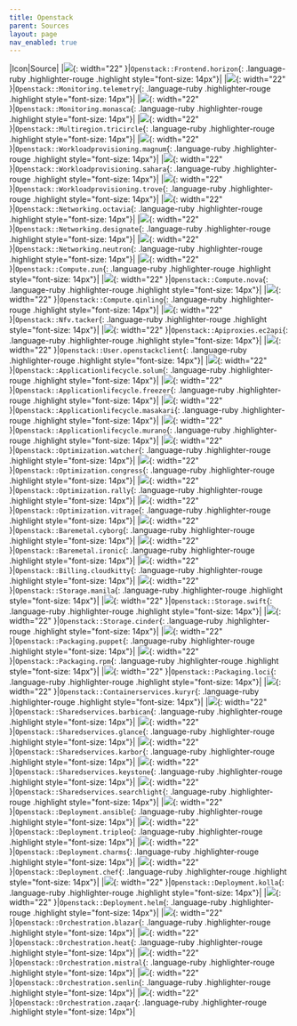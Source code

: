 ```yaml
---
title: Openstack
parent: Sources
layout: page
nav_enabled: true
---
```


|Icon|Source|
|![](/home/gearoid/.gem/ruby/3.1/gems/diagrams-rb-0.1.0/resources/openstack/frontend/horizon.png){: width="22" }|`Openstack::Frontend.horizon`{: .language-ruby .highlighter-rouge .highlight style="font-size: 14px"}|
|![](/home/gearoid/.gem/ruby/3.1/gems/diagrams-rb-0.1.0/resources/openstack/monitoring/telemetry.png){: width="22" }|`Openstack::Monitoring.telemetry`{: .language-ruby .highlighter-rouge .highlight style="font-size: 14px"}|
|![](/home/gearoid/.gem/ruby/3.1/gems/diagrams-rb-0.1.0/resources/openstack/monitoring/monasca.png){: width="22" }|`Openstack::Monitoring.monasca`{: .language-ruby .highlighter-rouge .highlight style="font-size: 14px"}|
|![](/home/gearoid/.gem/ruby/3.1/gems/diagrams-rb-0.1.0/resources/openstack/multiregion/tricircle.png){: width="22" }|`Openstack::Multiregion.tricircle`{: .language-ruby .highlighter-rouge .highlight style="font-size: 14px"}|
|![](/home/gearoid/.gem/ruby/3.1/gems/diagrams-rb-0.1.0/resources/openstack/workloadprovisioning/magnum.png){: width="22" }|`Openstack::Workloadprovisioning.magnum`{: .language-ruby .highlighter-rouge .highlight style="font-size: 14px"}|
|![](/home/gearoid/.gem/ruby/3.1/gems/diagrams-rb-0.1.0/resources/openstack/workloadprovisioning/sahara.png){: width="22" }|`Openstack::Workloadprovisioning.sahara`{: .language-ruby .highlighter-rouge .highlight style="font-size: 14px"}|
|![](/home/gearoid/.gem/ruby/3.1/gems/diagrams-rb-0.1.0/resources/openstack/workloadprovisioning/trove.png){: width="22" }|`Openstack::Workloadprovisioning.trove`{: .language-ruby .highlighter-rouge .highlight style="font-size: 14px"}|
|![](/home/gearoid/.gem/ruby/3.1/gems/diagrams-rb-0.1.0/resources/openstack/networking/octavia.png){: width="22" }|`Openstack::Networking.octavia`{: .language-ruby .highlighter-rouge .highlight style="font-size: 14px"}|
|![](/home/gearoid/.gem/ruby/3.1/gems/diagrams-rb-0.1.0/resources/openstack/networking/designate.png){: width="22" }|`Openstack::Networking.designate`{: .language-ruby .highlighter-rouge .highlight style="font-size: 14px"}|
|![](/home/gearoid/.gem/ruby/3.1/gems/diagrams-rb-0.1.0/resources/openstack/networking/neutron.png){: width="22" }|`Openstack::Networking.neutron`{: .language-ruby .highlighter-rouge .highlight style="font-size: 14px"}|
|![](/home/gearoid/.gem/ruby/3.1/gems/diagrams-rb-0.1.0/resources/openstack/compute/zun.png){: width="22" }|`Openstack::Compute.zun`{: .language-ruby .highlighter-rouge .highlight style="font-size: 14px"}|
|![](/home/gearoid/.gem/ruby/3.1/gems/diagrams-rb-0.1.0/resources/openstack/compute/nova.png){: width="22" }|`Openstack::Compute.nova`{: .language-ruby .highlighter-rouge .highlight style="font-size: 14px"}|
|![](/home/gearoid/.gem/ruby/3.1/gems/diagrams-rb-0.1.0/resources/openstack/compute/qinling.png){: width="22" }|`Openstack::Compute.qinling`{: .language-ruby .highlighter-rouge .highlight style="font-size: 14px"}|
|![](/home/gearoid/.gem/ruby/3.1/gems/diagrams-rb-0.1.0/resources/openstack/nfv/tacker.png){: width="22" }|`Openstack::Nfv.tacker`{: .language-ruby .highlighter-rouge .highlight style="font-size: 14px"}|
|![](/home/gearoid/.gem/ruby/3.1/gems/diagrams-rb-0.1.0/resources/openstack/apiproxies/ec2api.png){: width="22" }|`Openstack::Apiproxies.ec2api`{: .language-ruby .highlighter-rouge .highlight style="font-size: 14px"}|
|![](/home/gearoid/.gem/ruby/3.1/gems/diagrams-rb-0.1.0/resources/openstack/user/openstackclient.png){: width="22" }|`Openstack::User.openstackclient`{: .language-ruby .highlighter-rouge .highlight style="font-size: 14px"}|
|![](/home/gearoid/.gem/ruby/3.1/gems/diagrams-rb-0.1.0/resources/openstack/applicationlifecycle/solum.png){: width="22" }|`Openstack::Applicationlifecycle.solum`{: .language-ruby .highlighter-rouge .highlight style="font-size: 14px"}|
|![](/home/gearoid/.gem/ruby/3.1/gems/diagrams-rb-0.1.0/resources/openstack/applicationlifecycle/freezer.png){: width="22" }|`Openstack::Applicationlifecycle.freezer`{: .language-ruby .highlighter-rouge .highlight style="font-size: 14px"}|
|![](/home/gearoid/.gem/ruby/3.1/gems/diagrams-rb-0.1.0/resources/openstack/applicationlifecycle/masakari.png){: width="22" }|`Openstack::Applicationlifecycle.masakari`{: .language-ruby .highlighter-rouge .highlight style="font-size: 14px"}|
|![](/home/gearoid/.gem/ruby/3.1/gems/diagrams-rb-0.1.0/resources/openstack/applicationlifecycle/murano.png){: width="22" }|`Openstack::Applicationlifecycle.murano`{: .language-ruby .highlighter-rouge .highlight style="font-size: 14px"}|
|![](/home/gearoid/.gem/ruby/3.1/gems/diagrams-rb-0.1.0/resources/openstack/optimization/watcher.png){: width="22" }|`Openstack::Optimization.watcher`{: .language-ruby .highlighter-rouge .highlight style="font-size: 14px"}|
|![](/home/gearoid/.gem/ruby/3.1/gems/diagrams-rb-0.1.0/resources/openstack/optimization/congress.png){: width="22" }|`Openstack::Optimization.congress`{: .language-ruby .highlighter-rouge .highlight style="font-size: 14px"}|
|![](/home/gearoid/.gem/ruby/3.1/gems/diagrams-rb-0.1.0/resources/openstack/optimization/rally.png){: width="22" }|`Openstack::Optimization.rally`{: .language-ruby .highlighter-rouge .highlight style="font-size: 14px"}|
|![](/home/gearoid/.gem/ruby/3.1/gems/diagrams-rb-0.1.0/resources/openstack/optimization/vitrage.png){: width="22" }|`Openstack::Optimization.vitrage`{: .language-ruby .highlighter-rouge .highlight style="font-size: 14px"}|
|![](/home/gearoid/.gem/ruby/3.1/gems/diagrams-rb-0.1.0/resources/openstack/baremetal/cyborg.png){: width="22" }|`Openstack::Baremetal.cyborg`{: .language-ruby .highlighter-rouge .highlight style="font-size: 14px"}|
|![](/home/gearoid/.gem/ruby/3.1/gems/diagrams-rb-0.1.0/resources/openstack/baremetal/ironic.png){: width="22" }|`Openstack::Baremetal.ironic`{: .language-ruby .highlighter-rouge .highlight style="font-size: 14px"}|
|![](/home/gearoid/.gem/ruby/3.1/gems/diagrams-rb-0.1.0/resources/openstack/billing/cloudkitty.png){: width="22" }|`Openstack::Billing.cloudkitty`{: .language-ruby .highlighter-rouge .highlight style="font-size: 14px"}|
|![](/home/gearoid/.gem/ruby/3.1/gems/diagrams-rb-0.1.0/resources/openstack/storage/manila.png){: width="22" }|`Openstack::Storage.manila`{: .language-ruby .highlighter-rouge .highlight style="font-size: 14px"}|
|![](/home/gearoid/.gem/ruby/3.1/gems/diagrams-rb-0.1.0/resources/openstack/storage/swift.png){: width="22" }|`Openstack::Storage.swift`{: .language-ruby .highlighter-rouge .highlight style="font-size: 14px"}|
|![](/home/gearoid/.gem/ruby/3.1/gems/diagrams-rb-0.1.0/resources/openstack/storage/cinder.png){: width="22" }|`Openstack::Storage.cinder`{: .language-ruby .highlighter-rouge .highlight style="font-size: 14px"}|
|![](/home/gearoid/.gem/ruby/3.1/gems/diagrams-rb-0.1.0/resources/openstack/packaging/puppet.png){: width="22" }|`Openstack::Packaging.puppet`{: .language-ruby .highlighter-rouge .highlight style="font-size: 14px"}|
|![](/home/gearoid/.gem/ruby/3.1/gems/diagrams-rb-0.1.0/resources/openstack/packaging/rpm.png){: width="22" }|`Openstack::Packaging.rpm`{: .language-ruby .highlighter-rouge .highlight style="font-size: 14px"}|
|![](/home/gearoid/.gem/ruby/3.1/gems/diagrams-rb-0.1.0/resources/openstack/packaging/loci.png){: width="22" }|`Openstack::Packaging.loci`{: .language-ruby .highlighter-rouge .highlight style="font-size: 14px"}|
|![](/home/gearoid/.gem/ruby/3.1/gems/diagrams-rb-0.1.0/resources/openstack/containerservices/kuryr.png){: width="22" }|`Openstack::Containerservices.kuryr`{: .language-ruby .highlighter-rouge .highlight style="font-size: 14px"}|
|![](/home/gearoid/.gem/ruby/3.1/gems/diagrams-rb-0.1.0/resources/openstack/sharedservices/barbican.png){: width="22" }|`Openstack::Sharedservices.barbican`{: .language-ruby .highlighter-rouge .highlight style="font-size: 14px"}|
|![](/home/gearoid/.gem/ruby/3.1/gems/diagrams-rb-0.1.0/resources/openstack/sharedservices/glance.png){: width="22" }|`Openstack::Sharedservices.glance`{: .language-ruby .highlighter-rouge .highlight style="font-size: 14px"}|
|![](/home/gearoid/.gem/ruby/3.1/gems/diagrams-rb-0.1.0/resources/openstack/sharedservices/karbor.png){: width="22" }|`Openstack::Sharedservices.karbor`{: .language-ruby .highlighter-rouge .highlight style="font-size: 14px"}|
|![](/home/gearoid/.gem/ruby/3.1/gems/diagrams-rb-0.1.0/resources/openstack/sharedservices/keystone.png){: width="22" }|`Openstack::Sharedservices.keystone`{: .language-ruby .highlighter-rouge .highlight style="font-size: 14px"}|
|![](/home/gearoid/.gem/ruby/3.1/gems/diagrams-rb-0.1.0/resources/openstack/sharedservices/searchlight.png){: width="22" }|`Openstack::Sharedservices.searchlight`{: .language-ruby .highlighter-rouge .highlight style="font-size: 14px"}|
|![](/home/gearoid/.gem/ruby/3.1/gems/diagrams-rb-0.1.0/resources/openstack/deployment/ansible.png){: width="22" }|`Openstack::Deployment.ansible`{: .language-ruby .highlighter-rouge .highlight style="font-size: 14px"}|
|![](/home/gearoid/.gem/ruby/3.1/gems/diagrams-rb-0.1.0/resources/openstack/deployment/tripleo.png){: width="22" }|`Openstack::Deployment.tripleo`{: .language-ruby .highlighter-rouge .highlight style="font-size: 14px"}|
|![](/home/gearoid/.gem/ruby/3.1/gems/diagrams-rb-0.1.0/resources/openstack/deployment/charms.png){: width="22" }|`Openstack::Deployment.charms`{: .language-ruby .highlighter-rouge .highlight style="font-size: 14px"}|
|![](/home/gearoid/.gem/ruby/3.1/gems/diagrams-rb-0.1.0/resources/openstack/deployment/chef.png){: width="22" }|`Openstack::Deployment.chef`{: .language-ruby .highlighter-rouge .highlight style="font-size: 14px"}|
|![](/home/gearoid/.gem/ruby/3.1/gems/diagrams-rb-0.1.0/resources/openstack/deployment/kolla.png){: width="22" }|`Openstack::Deployment.kolla`{: .language-ruby .highlighter-rouge .highlight style="font-size: 14px"}|
|![](/home/gearoid/.gem/ruby/3.1/gems/diagrams-rb-0.1.0/resources/openstack/deployment/helm.png){: width="22" }|`Openstack::Deployment.helm`{: .language-ruby .highlighter-rouge .highlight style="font-size: 14px"}|
|![](/home/gearoid/.gem/ruby/3.1/gems/diagrams-rb-0.1.0/resources/openstack/orchestration/blazar.png){: width="22" }|`Openstack::Orchestration.blazar`{: .language-ruby .highlighter-rouge .highlight style="font-size: 14px"}|
|![](/home/gearoid/.gem/ruby/3.1/gems/diagrams-rb-0.1.0/resources/openstack/orchestration/heat.png){: width="22" }|`Openstack::Orchestration.heat`{: .language-ruby .highlighter-rouge .highlight style="font-size: 14px"}|
|![](/home/gearoid/.gem/ruby/3.1/gems/diagrams-rb-0.1.0/resources/openstack/orchestration/mistral.png){: width="22" }|`Openstack::Orchestration.mistral`{: .language-ruby .highlighter-rouge .highlight style="font-size: 14px"}|
|![](/home/gearoid/.gem/ruby/3.1/gems/diagrams-rb-0.1.0/resources/openstack/orchestration/senlin.png){: width="22" }|`Openstack::Orchestration.senlin`{: .language-ruby .highlighter-rouge .highlight style="font-size: 14px"}|
|![](/home/gearoid/.gem/ruby/3.1/gems/diagrams-rb-0.1.0/resources/openstack/orchestration/zaqar.png){: width="22" }|`Openstack::Orchestration.zaqar`{: .language-ruby .highlighter-rouge .highlight style="font-size: 14px"}|
